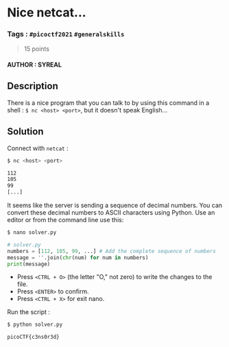 # Nice netcat...

### Tags : `#picoctf2021` `#generalskills`

> 15 points

#### AUTHOR : SYREAL

## Description

There is a nice program that you can talk to by using this command in a shell :
`$ nc <host> <port>`, but it doesn't speak English...

## Solution

Connect with `netcat` : 

``` bash
$ nc <host> <port>

112
105
99
[...]
```

It seems like the server is sending a sequence of decimal numbers.
You can convert these decimal numbers to ASCII characters using Python.
Use an editor or from the command line use this:

``` bash
$ nano solver.py
```

``` python
# solver.py
numbers = [112, 105, 99, ...] # Add the complete sequence of numbers
message = ''.join(chr(num) for num in numbers)
print(message)
```

* Press `<CTRL + O>` (the letter "O," not zero) to write the changes to the file.
* Press `<ENTER>` to confirm.
* Press `<CTRL + X>` for exit nano.

Run the script :

``` bash
$ python solver.py

picoCTF{c3ns0r3d}
```